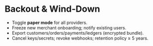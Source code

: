 # Backout & Wind-Down

- Toggle **paper mode** for all providers.
- Freeze new merchant onboarding; notify existing users.
- Export customers/orders/payments/ledgers (encrypted bundle).
- Cancel keys/secrets; revoke webhooks; retention policy ≥ 5 years.
